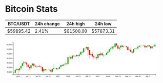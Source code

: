 # Bitcoin Stats

BTC/USDT|24h change|24h high|24h low|
|---|---|---|---|
|$59895.42|2.41%|$61500.00|$57873.31|

<img src="./chart.svg">
